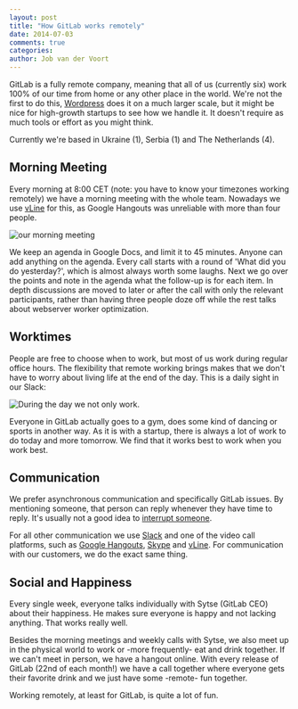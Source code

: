 ```yaml
---
layout: post
title: "How GitLab works remotely"
date: 2014-07-03
comments: true
categories:
author: Job van der Voort
---
```


GitLab is a fully remote company, meaning that all of us (currently six) work 100% of our time from home or any other place in the world. We're not the first to do this, [Wordpress](http://blogs.hbr.org/2013/03/how-wordpress-thrives-with-a-1/) does it on a much larger scale, but it might be nice for high-growth startups to see how we handle it. It doesn't require as much tools or effort as you might think.

Currently we're based in Ukraine (1), Serbia (1) and The Netherlands (4).


## Morning Meeting

Every morning at 8:00 CET (note: you have to know your timezones working remotely) we have a morning meeting with the whole team. Nowadays we use [vLine](https://vline.com/) for this, as Google Hangouts was unreliable with more than four people.

![our morning meeting](/images/remotely/meeting.png)

We keep an agenda in Google Docs, and limit it to 45 minutes. Anyone can add anything on the agenda. Every call starts with a round of 'What did you do yesterday?', which is almost always worth some laughs. Next we go over the points and note in the agenda what the follow-up is for each item.
In depth discussions are moved to later or after the call with only the relevant participants, rather than having three people doze off while the rest talks about webserver worker optimization.


## Worktimes

People are free to choose when to work, but most of us work during regular office hours. The flexibility that remote working brings makes that we don't have to worry about living life at the end of the day. This is a daily sight in our Slack:

![During the day we not only work.](/images/remotely/slack.png)

Everyone in GitLab actually goes to a gym, does some kind of dancing or sports in another way. As it is with a startup, there is always a lot of work to do today and more tomorrow. We find that it works best to work when you work best.


## Communication

We prefer asynchronous communication and specifically GitLab issues. By mentioning someone, that person can reply whenever they have time to reply. It's usually not a good idea to [interrupt someone](http://heeris.id.au/2013/this-is-why-you-shouldnt-interrupt-a-programmer).

For all other communication we use [Slack](https://www.slack.com) and one of the video call platforms, such as [Google Hangouts](http://www.google.com/hangouts/), [Skype](http://www.skype.com/nl/) and [vLine](https://vline.com/). For communication with our customers, we do the exact same thing.


## Social and Happiness

Every single week, everyone talks individually with Sytse (GitLab CEO) about their happiness. He makes sure everyone is happy and not lacking anything. That works really well.

Besides the morning meetings and weekly calls with Sytse, we also meet up in the physical world to work or -more frequently- eat and drink together. If we can't meet in person, we have a hangout online. With every release of GitLab (22nd of each month!) we have a call together where everyone gets their favorite drink and we just have some -remote- fun together.

Working remotely, at least for GitLab, is quite a lot of fun.


